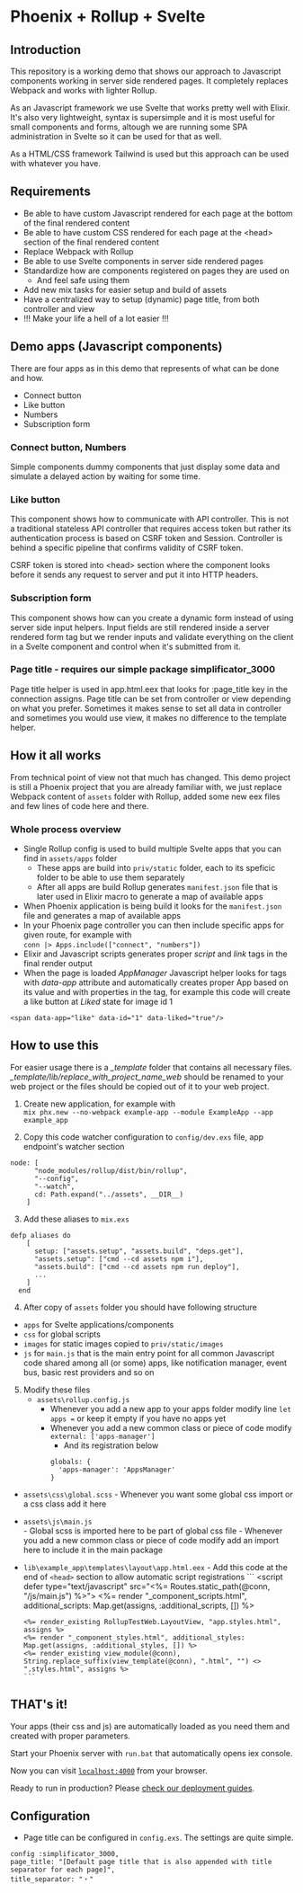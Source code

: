 # Phoenix + Rollup + Svelte

## Introduction

This repository is a working demo that shows our approach to Javascript components working in server side rendered pages. It completely replaces Webpack and works with lighter Rollup. 

As an Javascript framework we use Svelte that works pretty well with Elixir. It's also very lightweight, syntax is supersimple and it is most useful for small components and forms, altough we are running some SPA administration in Svelte so it can be used for that as well.

As a HTML/CSS framework Tailwind is used but this approach can be used with whatever you have.

## Requirements

- Be able to have custom Javascript rendered for each page at the bottom of the final rendered content
- Be able to have custom CSS rendered for each page at the &lt;head&gt; section of the final rendered content
- Replace Webpack with Rollup
- Be able to use Svelte components in server side rendered pages
- Standardize how are components registered on pages they are used on
  - And feel safe using them
- Add new mix tasks for easier setup and build of assets
- Have a centralized way to setup (dynamic) page title, from both controller and view
- !!! Make your life a hell of a lot easier !!!


## Demo apps (Javascript components)

There are four apps as in this demo that represents of what can be done and how.

- Connect button
- Like button
- Numbers
- Subscription form

### Connect button, Numbers

Simple components dummy components that just display some data and simulate a delayed action by waiting for some time.

### Like button

This component shows how to communicate with API controller. This is not a traditional stateless API controller that requires access token but rather its authentication process is based on CSRF token and Session. Controller is behind a specific pipeline that confirms validity of CSRF token. 
  
CSRF token is stored into &lt;head&gt; section where the component looks before it sends any request to server and put it into HTTP headers.

### Subscription form

This component shows how can you create a dynamic form instead of using server side input helpers. Input fields are still rendered inside a server rendered form tag but we render inputs and validate everything on the client in a Svelte component and control when it's submitted from it.

### Page title - requires our simple package simplificator_3000

Page title helper is used in app.html.eex that looks for :page_title key in the connection assigns. Page title can be set from controller or view depending on what you prefer. Sometimes it makes sense to set all data in controller and sometimes you would use view, it makes no difference to the template helper.  

## How it all works

From technical point of view not that much has changed. This demo project is still a Phoenix project that you are already familiar with, we just replace Webpack content of `assets` folder with Rollup, added some new eex files and few lines of code here and there.

### Whole process overview

- Single Rollup config is used to build multiple Svelte apps that you can find in `assets/apps` folder
  - These apps are build into `priv/static` folder, each to its speficic folder to be able to use them separately
  - After all apps are build Rollup generates `manifest.json` file that is later used in Elixir macro to generate a map of available apps
- When Phoenix application is being build it looks for the `manifest.json` file and generates a map of available apps 
- In your Phoenix page controller you can then include specific apps for given route, for example with  
```conn |> Apps.include(["connect", "numbers"])```
- Elixir and Javascript scripts generates proper _script_ and _link_ tags in the final render output
- When the page is loaded _AppManager_ Javascript helper looks for tags with _data-app_ attribute and automatically creates proper App based on its value and with properties in the tag, for example this code will create a like button at _Liked_ state for image id 1  
```
<span data-app="like" data-id="1" data-liked="true"/>
```

## How to use this

For easier usage there is a _\_template_ folder that contains all necessary files. _\_template/lib/replace_with_project_name_web_ should be renamed to your web project or the files should be copied out of it to your web project.  


1. Create new application, for example with  
```mix phx.new --no-webpack example-app --module ExampleApp --app example_app ```

2. Copy this code watcher configuration to ```config/dev.exs``` file, app endpoint's watcher section
```
node: [
      "node_modules/rollup/dist/bin/rollup",
      "--config",
      "--watch",
      cd: Path.expand("../assets", __DIR__)
    ]
```

3. Add these aliases to ```mix.exs```
```
defp aliases do
    [
      setup: ["assets.setup", "assets.build", "deps.get"],
      "assets.setup": ["cmd --cd assets npm i"],
      "assets.build": ["cmd --cd assets npm run deploy"],
      ...
    ]
  end
```
4. After copy of ```assets``` folder you should have following structure  
  - ```apps``` for Svelte applications/components  
  - ```css``` for global scripts  
  - ```images``` for static images copied to ``priv/static/images``  
  - ```js``` for ``main.js`` that is the main entry point for all common Javascript code shared among all (or some) apps, like notification manager, event bus, basic rest providers and so on

5. Modify these files  
    - ```assets\rollup.config.js```
        - Whenever you add a new app to your apps folder modify line ```let apps =``` or keep it empty if you have no apps yet
        - Whenever you add a new common class or piece of code modify ```external: ['apps-manager']```
            - And its registration below
            ``` // 'OTHER COMMON CLASS NAME': 'OTHER COMMON CLASS FILE NAME INSIDE js FOLDER'
            globals: {
              'apps-manager': 'AppsManager'      
            } 
            ```
  - ```assets\css\global.scss```
        - Whenever you want some global css import or a css class add it here
  - ```assets\js\main.js```  
        - Global scss is imported here to be part of global css file
        - Whenever you add a new common class or piece of code modify add an import here to include it in the main package
  - ```lib\example_app\templates\layout\app.html.eex```
        - Add this code at the end of ```<head>``` section to allow automatic script registrations
        ```
        <script defer type="text/javascript" src="<%= Routes.static_path(@conn, "/js/main.js") %>"></script>
        <%= render "_component_scripts.html", additional_scripts: Map.get(assigns, :additional_scripts, []) %>

        <%= render_existing RollupTestWeb.LayoutView, "app.styles.html", assigns %>
        <%= render "_component_styles.html", additional_styles: Map.get(assigns, :additional_styles, []) %>
        <%= render_existing view_module(@conn), String.replace_suffix(view_template(@conn), ".html", "") <> ".styles.html", assigns %>
        ```
  

## THAT's it!

Your apps (their css and js) are automatically loaded as you need them and created with proper parameters.

  
Start your Phoenix server with ```run.bat``` that automatically opens iex console.

Now you can visit [`localhost:4000`](http://localhost:4000) from your browser.

Ready to run in production? Please [check our deployment guides](https://hexdocs.pm/phoenix/deployment.html).

## Configuration

  * Page title can be configured in ```config.exs```. The settings are quite simple.  
  ```
  config :simplificator_3000,
  page_title: "[Default page title that is also appended with title separator for each page]",
  title_separator: "・"
  
  ```
